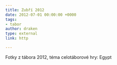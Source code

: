 ```yaml
---
title: Zubří 2012
date: 2012-07-01 00:00:00 +0000
tags:
- tabor
author: draken
type: external
link: http

---
```

Fotky z tábora 2012, téma celotáborové hry: Egypt
